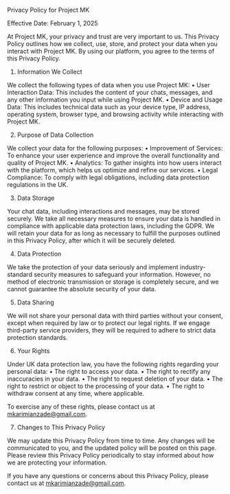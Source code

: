 Privacy Policy for Project MK

Effective Date: February 1, 2025

At Project MK, your privacy and trust are very important to us. This Privacy Policy outlines how we collect, use, store, and protect your data when you interact with Project MK. By using our platform, you agree to the terms of this Privacy Policy.

1. Information We Collect

We collect the following types of data when you use Project MK:
	•	User Interaction Data: This includes the content of your chats, messages, and any other information you input while using Project MK.
	•	Device and Usage Data: This includes technical data such as your device type, IP address, operating system, browser type, and browsing activity while interacting with Project MK.

2. Purpose of Data Collection

We collect your data for the following purposes:
	•	Improvement of Services: To enhance your user experience and improve the overall functionality and quality of Project MK.
	•	Analytics: To gather insights into how users interact with the platform, which helps us optimize and refine our services.
	•	Legal Compliance: To comply with legal obligations, including data protection regulations in the UK.

3. Data Storage

Your chat data, including interactions and messages, may be stored securely. We take all necessary measures to ensure your data is handled in compliance with applicable data protection laws, including the GDPR. We will retain your data for as long as necessary to fulfill the purposes outlined in this Privacy Policy, after which it will be securely deleted.

4. Data Protection

We take the protection of your data seriously and implement industry-standard security measures to safeguard your information. However, no method of electronic transmission or storage is completely secure, and we cannot guarantee the absolute security of your data.

5. Data Sharing

We will not share your personal data with third parties without your consent, except when required by law or to protect our legal rights. If we engage third-party service providers, they will be required to adhere to strict data protection standards.

6. Your Rights

Under UK data protection law, you have the following rights regarding your personal data:
	•	The right to access your data.
	•	The right to rectify any inaccuracies in your data.
	•	The right to request deletion of your data.
	•	The right to restrict or object to the processing of your data.
	•	The right to withdraw consent at any time, where applicable.

To exercise any of these rights, please contact us at mkarimianzade@gmail.com.

7. Changes to This Privacy Policy

We may update this  Privacy Policy from time to time. Any changes will be communicated to you, and the updated policy will be posted on this page. Please review this Privacy Policy periodically to stay informed about how we are protecting your information.

If you have any questions or concerns about this Privacy Policy, please contact us at mkarimianzade@gmail.com.

